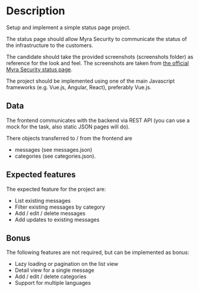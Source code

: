 # Description

Setup and implement a simple status page project. 

The status page should allow Myra Security to communicate the status of the infrastructure to the customers. 

The candidate should take the provided screenshots (screenshots folder) as reference for the look and feel. 
The screenshots are taken from [the official Myra Security status page](https://status.myracloud.com). 

The project should be implemented using one of the main Javascript frameworks (e.g. Vue.js, Angular, React), preferably Vue.js. 

## Data

The frontend communicates with the backend via REST API (you can use a mock for the task, also static JSON pages will do).

There objects transferred to / from the frontend are 

* messages (see messages.json) 
* categories (see categories.json). 

## Expected features

The expected feature for the project are:
 
* List existing messages 
* Filter existing messages by category 
* Add / edit / delete messages
* Add updates to existing messages

## Bonus 

The following features are not required, but can be implemented as bonus: 

* Lazy loading or pagination on the list view 
* Detail view for a single message
* Add / edit / delete categories
* Support for multiple languages